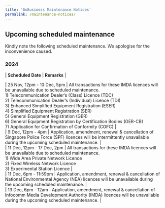 ```yaml
---
title: 'GoBusiness Maintenance Notices'
permalink: /maintenance-notices/
---
```


## Upcoming scheduled maintenance

Kindly note the following scheduled maintenance. We apologise for the inconvenience caused. 


### 2024 

| **Scheduled Date** | **Remarks** |  


 
| 25 Nov, 12pm - 10 Dec, 5pm | All transactions for these IMDA licences will be unavailable due to scheduled maintenance.<br>1) Telecommunication Dealer’s (Class) Licence (TDC)<br>2) Telecommunication Dealer’s (Individual) Licence (TDI)<br>3) Enhanced Simplified Equipment Registration (ESER)<br>4) Simplified Equipment Registration (SER)<br>5) General Equipment Registration (GER)<br>6) General Equipment Registration by Certification Bodies (GER-CB)<br>7)  Application for Confirmation of Conformity (COFC) |           
| 9 Dec, 12pm - 4pm | Application, amendment, renewal & cancellation of Singapore Police Force (SPF) licences will be intermittently unavailable during the upcoming scheduled maintenance. |                    
| 11 Dec, 12pm - 17 Dec, 2pm | All transactions for these IMDA licences will be unavailable due to scheduled maintenance.<br>1) Wide Area Private Network Licence<br>2) Fixed Wireless Network Licence<br>3) Experimental Station Licence |       
| 11 Dec, 6pm - 11:59pm | Application, amendment, renewal & cancellation of National Environmental Agency (NEA) licences will be unavailable during the upcoming scheduled maintenance. |            
| 13 Dec, 6pm - 12am | Application, amendment, renewal & cancellation of Infocomm Media Development Authority (IMDA) licences will be unavailable during the upcoming scheduled maintenance. |       





<script src="/jquery/jquery.min.js"></script> <script src="/jquery/resize-tables.js"></script>
